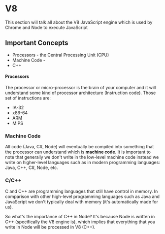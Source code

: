 # V8

This section will talk all about the V8 JavaScript engine which is used by Chrome and Node to execute JavaScript

## Important Concepts

- Processors - the Central Processing Unit (CPU)
- Machine Code -
- C++

#### Processors

The processor or micro-processor is the brain of your computer and it will understand some kind of processor architecture (Instruction code). Those set of instructions are:

- IA-32
- x86-64 
- ARM
- MIPS

### Machine Code

All code (Java, C#, Node) will eventually be compiled into something that the processor can understand which is **machine code**. It is important to note that generally we don't write in the low-level machine code instead we write on higher-level languages such as in modern programming languages: Java, C++, C#, Node, etc.



### C/C++

C and C++ are programming languages that still have control in memory. In comparison with other high-level programming languages such as Java and JavaScript we don't typically deal with memory (it's automatically made for us). 

So what's the importance of C++ in Node? It's because Node is written in C++ (specifically the V8 engine is), which implies that everything that you write in Node will be processed in V8 (C++).















